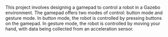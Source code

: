 This project involves designing a gamepad to control a robot in a Gazebo environment. The gamepad offers two modes of control: button mode and gesture mode. In button mode, the robot is controlled by pressing buttons on the gamepad. In gesture mode, the robot is controlled by moving your hand, with data being collected from an acceleration sensor.
